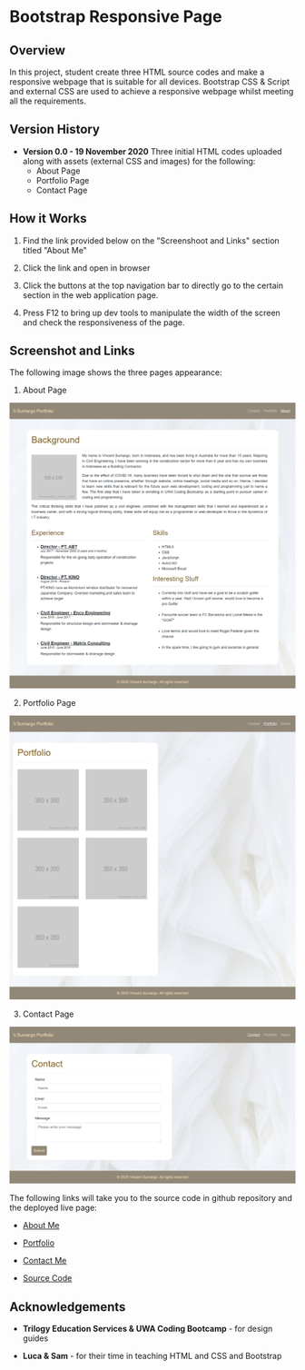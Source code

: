 # Bootstrap Responsive Page

## Overview

In this project, student create three HTML source codes and make a responsive webpage that is suitable for all devices. Bootstrap CSS & Script and external CSS are used to achieve a responsive webpage whilst meeting all the requirements.

## Version History

* **Version 0.0 - 19 November 2020**
    Three initial HTML codes uploaded along with assets (external CSS and images) for the following:
    * About Page
    * Portfolio Page
    * Contact Page

## How it Works

1. Find the link provided below on the "Screenshoot and Links" section titled "About Me"

2. Click the link and open in browser

3. Click the buttons at the top navigation bar to directly go to the certain section in the web application page.

4. Press F12 to bring up dev tools to manipulate the width of the screen and check the responsiveness of the page.

## Screenshot and Links

The following image shows the three pages appearance:

1. About Page

![screenshot of About Page](./Assets/Images/screenshoot-about-page.png)

2. Portfolio Page

![screenshot of Portfolio Page](./Assets/Images/screenshoot-portfolio-page.png)

3. Contact Page

![screenshot of Contact Page](./Assets/Images/screenshoot-contact-page.png)


The following links will take you to the source code in github repository and the deployed live page:

* [About Me](https://vsumargo.github.io/Bootstrap-Responsive-Page/)

* [Portfolio](https://vsumargo.github.io/Bootstrap-Responsive-Page/portfolio.html)

* [Contact Me](https://vsumargo.github.io/Bootstrap-Responsive-Page/contact.html)

* [Source Code](https://github.com/vsumargo/Bootstrap-Responsive-Page)

## Acknowledgements

* **Trilogy Education Services & UWA Coding Bootcamp** - for design guides

* **Luca & Sam** - for their time in teaching HTML and CSS and Bootstrap



